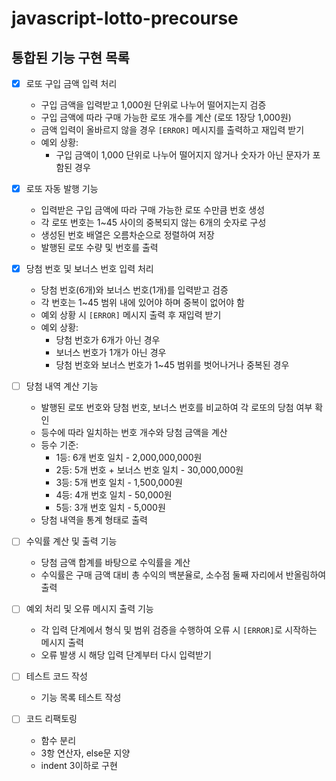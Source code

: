 # javascript-lotto-precourse

## 통합된 기능 구현 목록

- [x] 로또 구입 금액 입력 처리

  - 구입 금액을 입력받고 1,000원 단위로 나누어 떨어지는지 검증
  - 구입 금액에 따라 구매 가능한 로또 개수를 계산 (로또 1장당 1,000원)
  - 금액 입력이 올바르지 않을 경우 `[ERROR]` 메시지를 출력하고 재입력 받기
  - 예외 상황:
    - 구입 금액이 1,000 단위로 나누어 떨어지지 않거나 숫자가 아닌 문자가 포함된 경우

- [x] 로또 자동 발행 기능

  - 입력받은 구입 금액에 따라 구매 가능한 로또 수만큼 번호 생성
  - 각 로또 번호는 1~45 사이의 중복되지 않는 6개의 숫자로 구성
  - 생성된 번호 배열은 오름차순으로 정렬하여 저장
  - 발행된 로또 수량 및 번호를 출력

- [x] 당첨 번호 및 보너스 번호 입력 처리

  - 당첨 번호(6개)와 보너스 번호(1개)를 입력받고 검증
  - 각 번호는 1~45 범위 내에 있어야 하며 중복이 없어야 함
  - 예외 상황 시 `[ERROR]` 메시지 출력 후 재입력 받기
  - 예외 상황:
    - 당첨 번호가 6개가 아닌 경우
    - 보너스 번호가 1개가 아닌 경우
    - 당첨 번호와 보너스 번호가 1~45 범위를 벗어나거나 중복된 경우

- [ ] 당첨 내역 계산 기능

  - 발행된 로또 번호와 당첨 번호, 보너스 번호를 비교하여 각 로또의 당첨 여부 확인
  - 등수에 따라 일치하는 번호 개수와 당첨 금액을 계산
  - 등수 기준:
    - 1등: 6개 번호 일치 - 2,000,000,000원
    - 2등: 5개 번호 + 보너스 번호 일치 - 30,000,000원
    - 3등: 5개 번호 일치 - 1,500,000원
    - 4등: 4개 번호 일치 - 50,000원
    - 5등: 3개 번호 일치 - 5,000원
  - 당첨 내역을 통계 형태로 출력

- [ ] 수익률 계산 및 출력 기능

  - 당첨 금액 합계를 바탕으로 수익률을 계산
  - 수익률은 구매 금액 대비 총 수익의 백분율로, 소수점 둘째 자리에서 반올림하여 출력

- [ ] 예외 처리 및 오류 메시지 출력 기능

  - 각 입력 단계에서 형식 및 범위 검증을 수행하여 오류 시 `[ERROR]`로 시작하는 메시지 출력
  - 오류 발생 시 해당 입력 단계부터 다시 입력받기

- [ ] 테스트 코드 작성

  - 기능 목록 테스트 작성

- [ ] 코드 리팩토링
  - 함수 분리
  - 3항 연산자, else문 지양
  - indent 3이하로 구현
